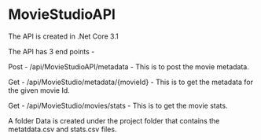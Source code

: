 # MovieStudioAPI
The API is created in .Net Core 3.1

The API has 3 end points -

Post - /api/MovieStudioAPI/metadata - This is to post the movie metadata.

Get - /api/MovieStudio/metadata/{movieId} - This is to get the metadata for the given movie Id.

Get - /api/MovieStudio/movies/stats - This is to get the movie stats.

A folder Data is created under the project folder that contains the metatdata.csv and stats.csv files.
